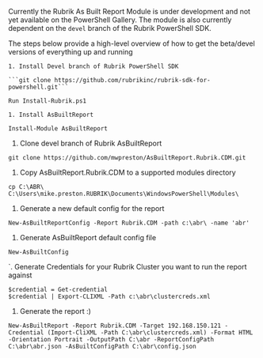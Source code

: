 Currently the Rubrik As Built Report Module is under development and not yet available on the PowerShell Gallery.  The module is also currently dependent on the ```devel``` branch of the Rubrik PowerShell SDK.

The steps below provide a high-level overview of how to get the beta/devel versions of everything up and running

    1. Install Devel branch of Rubrik PowerShell SDK

    ```git clone https://github.com/rubrikinc/rubrik-sdk-for-powershell.git```

    Run Install-Rubrik.ps1

    1. Install AsBuiltReport

```Install-Module AsBuiltReport```

1. Clone devel branch of Rubrik AsBuiltReport

```git clone https://github.com/mwpreston/AsBuiltReport.Rubrik.CDM.git```

1. Copy AsBuiltReport.Rubrik.CDM to a supported modules directory

```cp C:\ABR\ C:\Users\mike.preston.RUBRIK\Documents\WindowsPowerShell\Modules\```

1. Generate a new default config for the report

```New-AsBuiltReportConfig -Report Rubrik.CDM -path c:\abr\ -name 'abr'```

1. Generate AsBuiltReport default config file

```New-AsBuiltConfig```

`. Generate Credentials for your Rubrik Cluster you want to run the report against

```
$credential = Get-credential
$credential | Export-CLIXML -Path c:\abr\clustercreds.xml
```

1. Generate the report :)

```
New-AsBuiltReport -Report Rubrik.CDM -Target 192.168.150.121 -Credential (Import-CliXML -Path C:\abr\clustercreds.xml) -Format HTML -Orientation Portrait -OutputPath C:\abr -ReportConfigPath C:\abr\abr.json -AsBuiltConfigPath C:\abr\config.json
```
